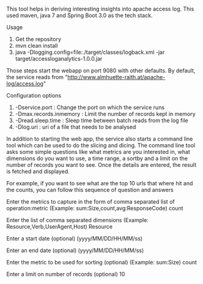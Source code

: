 This tool helps in deriving interesting insights into apache access log.
This used maven, java 7 and Spring Boot 3.0 as the tech stack.

Usage

1. Get the repository
2. mvn clean install
3. java -Dlogging.config=file:./target/classes/logback.xml -jar target/accessloganalytics-1.0.0.jar

Those steps start the webapp on port 9080 with other defaults. By default, the service reads from "http://www.almhuette-raith.at/apache-log/access.log"

Configuration options
1. -Dservice.port : Change the port on which the service runs
2. -Dmax.records.inmemory : Limit the number of records kept in memory
3. -Dread.sleep.time : Sleep time between batch reads from the log file
4. -Dlog.uri : uri of a file that needs to be analysed

In addition to starting the web app, the service also starts a command line tool which can be used to do the slicing and dicing.
The command line tool asks some simple questions like what metrics are you interested in, what dimensions do you want to use, 
a time range, a sortby and a limit on the number of records you want to see. Once the details are entered, the result is fetched and
displayed.

For example, if you want to see what are the top 10 urls that where hit and the counts, you can follow this sequence of question and answers


Enter the metrics to capture in the form of comma separated list of operation:metric (Example: sum:Size,count,avg:ResponseCode)
count

Enter the list of comma separated dimensions (Example: Resource,Verb,UserAgent,Host)
Resource

Enter a start date (optional) (yyyy/MM/DD/HH/MM/ss)


Enter an end date (optional) (yyyy/MM/DD/HH/MM/ss)


Enter the metric to be used for sorting (optional) (Example: sum:Size)
count

Enter a limit on number of records (optional)
10
